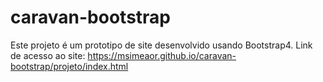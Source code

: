 # caravan-bootstrap
 Este projeto é um prototipo de site desenvolvido usando Bootstrap4.
 Link de acesso ao site: https://msimeaor.github.io/caravan-bootstrap/projeto/index.html
